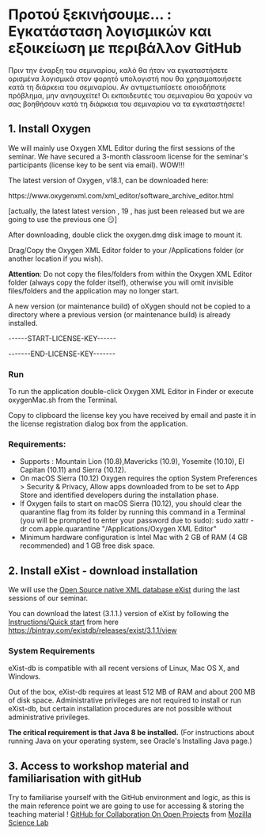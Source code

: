 
<h1>Προτού ξεκινήσουμε... : Εγκατάσταση λογισμικών και εξοικείωση με περιβάλλον GitHub </h1>

<p>Πριν την έναρξη του σεμιναρίου, καλό θα ήταν να εγκαταστήσετε ορισμένα λογισμικά στον φορητό υπολογιστή που θα χρησιμοποιήσετε κατά τη διάρκεια του σεμιναρίου. 
Αν αντιμετωπίσετε οποιοδήποτε πρόβλημα, μην ανησυχείτε! Οι εκπαιδευτές του σεμιναρίου θα χαρούν να σας βοηθήσουν κατά τη διάρκεια του σεμιναρίου να τα εγκαταστήσετε! 
</p>
<h2>1. Install Oxygen</h2> 
<p>We will mainly use Oxygen XML Editor during the first sessions of the seminar. We have secured a 3-month classroom license for the seminar's participants (license key to be sent via email). WOW!!!</p>

<p>The latest version of Oxygen, v18.1, can be downloaded here:</p>
https://www.oxygenxml.com/xml_editor/software_archive_editor.html 

[actually, the latest latest version ,  19 , has just been released but we are going to use the previous one :smirk:]

<p>After downloading, double click the oxygen.dmg disk image to mount it.

Drag/Copy the Oxygen XML Editor folder to your /Applications folder (or another location if you wish).
</p>

**Attention**: Do not copy the files/folders from within the Oxygen XML Editor folder (always copy the folder itself), otherwise you will omit invisible files/folders and the application may no longer start.

A new version (or maintenance build) of oXygen should not be copied to a directory where a previous version (or maintenance build) is already installed.

------START-LICENSE-KEY------

-------END-LICENSE-KEY-------

<h3>Run</h3>
<p>To run the application double-click Oxygen XML Editor in Finder or execute oxygenMac.sh from the Terminal.

Copy to clipboard the license key you have received by email and paste it in the license registration dialog box from the application.</p>

<h3>Requirements:</h3>
<ul><li>Supports  : Mountain Lion (10.8),Mavericks (10.9), Yosemite (10.10), El Capitan (10.11) and Sierra (10.12).</li>
<li>On macOS Sierra (10.12) Oxygen requires the option System Preferences > Security & Privacy, Allow apps downloaded from to be set to App Store and identified developers during the installation phase.</li>
<li>If Oxygen fails to start on macOS Sierra (10.12), you should clear the quarantine flag from its folder by running this command in a Terminal (you will be prompted to enter your password due to sudo): sudo xattr -dr com.apple.quarantine "/Applications/Oxygen XML Editor"</li>
<li>Minimum hardware configuration is Intel Mac with 2 GB of RAM (4 GB recommended) and 1 GB free disk space.</li>
</ul>


<h2>2. Install eXist  - download installation </h2>
<p>We will use the <a href="http://exist-db.org/exist/apps/homepage/index.html">Open Source native XML database eXist</a> during the last sessions of our seminar. 

You can download the latest (3.1.1.) version of eXist by following the <a href="http://exist-db.org/exist/apps/doc/quickstart.xml">Instructions/Quick start</a> from here https://bintray.com/existdb/releases/exist/3.1.1/view </p>


<h3>System Requirements</h3>
<p>
eXist-db is compatible with all recent versions of Linux, Mac OS X, and Windows. 

Out of the box, eXist-db requires at least 512 MB of RAM and about 200 MB of disk space. Administrative privileges are not required to install or run eXist-db, but certain installation procedures are not possible without administrative privileges. </p>

**The critical requirement is that Java 8 be installed.** (For instructions about running Java on your operating system, see Oracle's Installing Java page.)


<h2>3. Access to workshop material and familiarisation with gitHub</h2>

Try to familiarise yourself with the GitHub environment and  logic, as this is the main reference point we are going to use for accessing & storing the teaching material !  <a href="http://mozillascience.github.io/working-open-workshop/github_for_collaboration/">GitHub for Collaboration On Open Projects</a> from <a href="https://science.mozilla.org/">Mozilla Science Lab</a>

